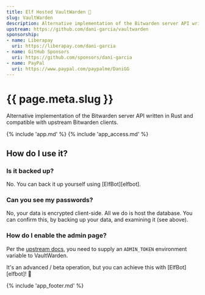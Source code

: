 ```yaml
---
title: Elf Hosted VaultWarden 🧝
slug: VaultWarden
description: Alternative implementation of the Bitwarden server API written in Rust and compatible with upstream Bitwarden clients
upstream: https://github.com/dani-garcia/vaultwarden
sponsorship:
- name: Liberapay
  uri: https://liberapay.com/dani-garcia
- name: GitHub Sponsors
  uri: https://github.com/sponsors/dani-garcia
- name: PayPal
  uri: https://www.paypal.com/paypalme/DaniGG
---
```


# {{ page.meta.slug }}

Alternative implementation of the Bitwarden server API written in Rust and compatible with upstream Bitwarden clients.

{% include 'app.md' %}
{% include 'app_access.md' %}

## How do I use it?

### Is it backed up?

No. You can back it up yourself using [ElfBot][elfbot].

### Can you see my passwords?

No, your data is encrypted client-side. All we do is host the database. You can confirm this, by backing up your data, and examining it (see above).

### How do I enable the admin page?

Per the [upstream docs](https://github.com/dani-garcia/vaultwarden/wiki/Enabling-admin-page), you need to supply an `ADMIN_TOKEN` environment variable to VaultWarden.

It's an advanced / beta operation, but you can achieve this with [ElfBot][elfbot]! :robot:

{% include 'app_footer.md' %}